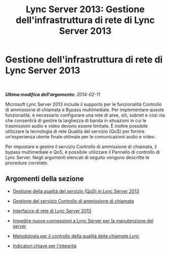 ﻿---
title: "Lync Server 2013: Gestione dell'infrastruttura di rete di Lync Server 2013"
TOCTitle: Gestione dell'infrastruttura di rete di Lync Server 2013
ms:assetid: cb13456a-8f66-4595-be21-8887f30ad4eb
ms:mtpsurl: https://technet.microsoft.com/it-it/library/Gg182585(v=OCS.15)
ms:contentKeyID: 49301996
ms.date: 08/24/2015
mtps_version: v=OCS.15
ms.translationtype: HT
---

# Gestione dell'infrastruttura di rete di Lync Server 2013

 

_**Ultima modifica dell'argomento:** 2014-02-11_

Microsoft Lync Server 2013 include il supporto per le funzionalità Controllo di ammissione di chiamata e Bypass multimediale. Per implementare queste funzionalità, è necessario configurare una rete di aree, siti, subnet e così via che consentirà di gestire la larghezza di banda in situazioni in cui le trasmissioni audio e video devono essere limitate. È inoltre possibile utilizzare la tecnologia di rete Qualità del servizio (QoS) per fornire un'esperienza utente finale ottimale per le comunicazioni audio e video.

Per impostare e gestire il servizio Controllo di ammissione di chiamata, il bypass multimediale e QoS, è possibile utilizzare il Pannello di controllo di Lync Server. Negli argomenti elencati di seguito vengono descritte le procedure correlate.

## Argomenti della sezione

  - [Gestione della qualità del servizio (QoS) in Lync Server 2013](lync-server-2013-managing-quality-of-service-qos.md)

  - [Gestione del servizio Controllo di ammissione di chiamata](lync-server-2013-managing-call-admission-control.md)

  - [Interfacce di rete di Lync Server 2013](lync-server-2013-lync-server-network-interfaces.md)

  - [Impedire nuove connessioni a Lync Server per la manutenzione del server](lync-server-2013-prevent-new-connections-to-lync-server-for-server-maintenance.md)

  - [Metodologia per il controllo della qualità delle chiamate Lync](lync-server-2013-poster-lync-call-quality-methodology.md)

  - [Indicatori chiave per l'integrità](lync-server-2013-poster-key-health-indicators.md)

